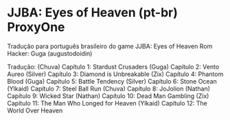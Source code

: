 # JJBA: Eyes of Heaven (pt-br) ProxyOne

Tradução para português brasileiro do game JJBA: Eyes of Heaven
Rom Hacker: Guga (augustodoidin)

Tradução:
(Chuva) Capítulo 1: Stardust Crusaders
(Guga) Capítulo 2: Vento Aureo
(Silver) Capítulo 3: Diamond is Unbreakable
(Zix) Capítulo 4: Phantom Blood
(Guga) Capítulo 5: Battle Tendency
(Silver) Capítulo 6: Stone Ocean
(Ylkaid) Capítulo 7: Steel Ball Run
(Chuva) Capítulo 8: JoJolion
(Nathan) Capítulo 9: Wicked Star
(Nathan) Capítulo 10: Dead Man Gambling
(Zix) Capítulo 11: The Man Who Longed for Heaven
(Ylkaid) Capítulo 12: The World Over Heaven
